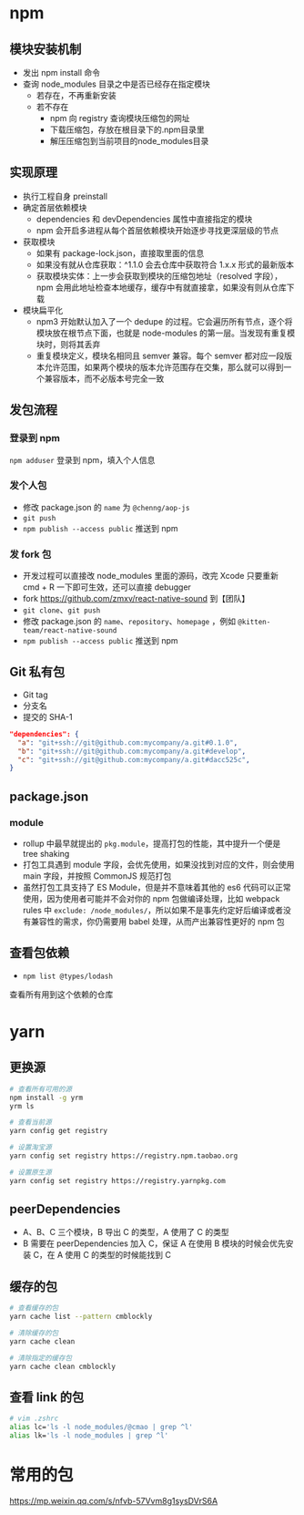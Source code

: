 # npm

## 模块安装机制

- 发出 npm install 命令
- 查询 node_modules 目录之中是否已经存在指定模块
    - 若存在，不再重新安装
    - 若不存在
        - npm 向 registry 查询模块压缩包的网址
        - 下载压缩包，存放在根目录下的.npm目录里
        - 解压压缩包到当前项目的node_modules目录

## 实现原理

- 执行工程自身 preinstall
- 确定首层依赖模块
    - dependencies 和 devDependencies 属性中直接指定的模块
    - npm 会开启多进程从每个首层依赖模块开始逐步寻找更深层级的节点
- 获取模块
    - 如果有 package-lock.json，直接取里面的信息
    - 如果没有就从仓库获取：^1.1.0 会去仓库中获取符合 1.x.x 形式的最新版本
    - 获取模块实体：上一步会获取到模块的压缩包地址（resolved 字段），npm 会用此地址检查本地缓存，缓存中有就直接拿，如果没有则从仓库下载
- 模块扁平化
    - npm3 开始默认加入了一个 dedupe 的过程。它会遍历所有节点，逐个将模块放在根节点下面，也就是 node-modules 的第一层。当发现有重复模块时，则将其丢弃
    - 重复模块定义，模块名相同且 semver 兼容。每个 semver 都对应一段版本允许范围，如果两个模块的版本允许范围存在交集，那么就可以得到一个兼容版本，而不必版本号完全一致

## 发包流程

### 登录到 npm

`npm adduser` 登录到 npm，填入个人信息

### 发个人包

- 修改 package.json 的 `name` 为 `@chenng/aop-js`
- `git push`
- `npm publish --access public` 推送到 npm

### 发 fork 包

- 开发过程可以直接改 node_modules 里面的源码，改完 Xcode 只要重新 cmd + R 一下即可生效，还可以直接 debugger
- fork <https://github.com/zmxv/react-native-sound> 到【团队】
- `git clone`、`git push`
- 修改 package.json 的 `name`、`repository`、`homepage` ，例如 `@kitten-team/react-native-sound`
- `npm publish --access public` 推送到 npm

## Git 私有包

- Git tag
- 分支名
- 提交的 SHA-1

```json
"dependencies": {
  "a": "git+ssh://git@github.com:mycompany/a.git#0.1.0",
  "b": "git+ssh://git@github.com:mycompany/a.git#develop",
  "c": "git+ssh://git@github.com:mycompany/a.git#dacc525c",
}
```

## package.json

### module

- rollup 中最早就提出的 `pkg.module`，提高打包的性能，其中提升一个便是 tree shaking
- 打包工具遇到 module 字段，会优先使用，如果没找到对应的文件，则会使用 main 字段，并按照 CommonJS 规范打包
- 虽然打包工具支持了 ES Module，但是并不意味着其他的 es6 代码可以正常使用，因为使用者可能并不会对你的 npm 包做编译处理，比如 webpack rules 中 `exclude: /node_modules/`，所以如果不是事先约定好后编译或者没有兼容性的需求，你仍需要用 babel 处理，从而产出兼容性更好的 npm 包

## 查看包依赖

- `npm list @types/lodash`

查看所有用到这个依赖的仓库

# yarn

## 更换源

```sh
# 查看所有可用的源
npm install -g yrm
yrm ls

# 查看当前源
yarn config get registry

# 设置淘宝源
yarn config set registry https://registry.npm.taobao.org

# 设置原生源
yarn config set registry https://registry.yarnpkg.com
```

## peerDependencies

- A、B、C 三个模块，B 导出 C 的类型，A 使用了 C 的类型
- B 需要在 peerDependencies 加入 C，保证 A 在使用 B 模块的时候会优先安装 C，在 A 使用 C 的类型的时候能找到 C

## 缓存的包

```sh
# 查看缓存的包
yarn cache list --pattern cmblockly

# 清除缓存的包
yarn cache clean

# 清除指定的缓存包
yarn cache clean cmblockly
```

## 查看 link 的包

```zsh
# vim .zshrc
alias lc='ls -l node_modules/@cmao | grep ^l'
alias lk='ls -l node_modules | grep ^l'
```

# 常用的包

https://mp.weixin.qq.com/s/nfvb-57Vvm8g1sysDVrS6A